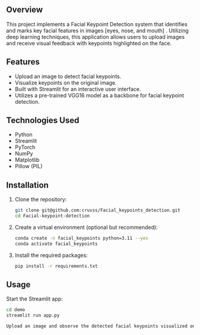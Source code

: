 
## Overview

This project implements a Facial Keypoint Detection system that identifies and marks key facial features in images [eyes, nose, and mouth] . Utilizing deep learning techniques, this application allows users to upload images and receive visual feedback with keypoints highlighted on the face. 

## Features

- Upload an image to detect facial keypoints.
- Visualize keypoints on the original image.
- Built with Streamlit for an interactive user interface.
- Utilizes a pre-trained VGG16 model as a backbone for facial keypoint detection.

## Technologies Used

- Python
- Streamlit
- PyTorch
- NumPy
- Matplotlib
- Pillow (PIL)

## Installation

1. Clone the repository:

   ```bash
   git clone git@github.com:cruvss/Facial_keypoints_detection.git
   cd Facial-keypoint-detection

2. Create a virtual environment (optional but recommended):
    
   ```bash
   conda create -n facial_keypoints python=3.11 --yes
   conda activate facial_keypoints 

3. Install the required packages:

   ```bash
   pip install -r requirements.txt

## Usage
Start the Streamlit app:

   ```bash
   cd demo
   streamlit run app.py

Upload an image and observe the detected facial keypoints visualized on the image.